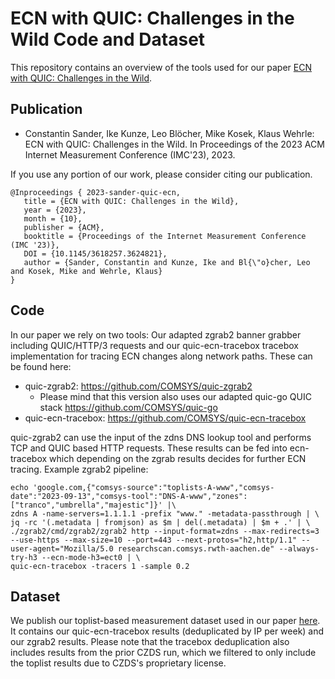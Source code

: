 # ECN with QUIC: Challenges in the Wild Code and Dataset
This repository contains an overview of the tools used for our paper [ECN with QUIC: Challenges in the Wild](https://doi.org/10.1145/3618257.3624821).
## Publication
- Constantin Sander, Ike Kunze, Leo Blöcher, Mike Kosek, Klaus Wehrle: ECN with QUIC: Challenges in the Wild. In Proceedings of the 2023 ACM Internet Measurement Conference (IMC'23), 2023.

If you use any portion of our work, please consider citing our publication.
```
@Inproceedings { 2023-sander-quic-ecn,
   title = {ECN with QUIC: Challenges in the Wild},
   year = {2023},
   month = {10},
   publisher = {ACM},
   booktitle = {Proceedings of the Internet Measurement Conference (IMC '23)},
   DOI = {10.1145/3618257.3624821},
   author = {Sander, Constantin and Kunze, Ike and Bl{\"o}cher, Leo and Kosek, Mike and Wehrle, Klaus}
}
```
## Code
In our paper we rely on two tools: Our adapted zgrab2 banner grabber including QUIC/HTTP/3 requests and our quic-ecn-tracebox tracebox implementation for tracing ECN changes along network paths.
These can be found here:
- quic-zgrab2: https://github.com/COMSYS/quic-zgrab2
  - Please mind that this version also uses our adapted quic-go QUIC stack https://github.com/COMSYS/quic-go
- quic-ecn-tracebox: https://github.com/COMSYS/quic-ecn-tracebox

quic-zgrab2 can use the input of the zdns DNS lookup tool and performs TCP and QUIC based HTTP requests.
These results can be fed into ecn-tracebox which depending on the zgrab results decides for further ECN tracing.
Example zgrab2 pipeline:

```
echo 'google.com,{"comsys-source":"toplists-A-www","comsys-date":"2023-09-13","comsys-tool":"DNS-A-www","zones":["tranco","umbrella","majestic"]}' |\
zdns A -name-servers=1.1.1.1 -prefix "www." -metadata-passthrough | \
jq -rc '(.metadata | fromjson) as $m | del(.metadata) | $m + .' | \
./zgrab2/cmd/zgrab2/zgrab2 http --input-format=zdns --max-redirects=3 --use-https --max-size=10 --port=443 --next-protos="h2,http/1.1" --user-agent="Mozilla/5.0 researchscan.comsys.rwth-aachen.de" --always-try-h3 --ecn-mode-h3=ect0 | \
quic-ecn-tracebox -tracers 1 -sample 0.2
```

## Dataset
We publish our toplist-based measurement dataset used in our paper [here](https://doi.org/10.5281/zenodo.8338470).
It contains our quic-ecn-tracebox results (deduplicated by IP per week) and our zgrab2 results.
Please note that the tracebox deduplication also includes results from the prior CZDS run, which we filtered to only include the toplist results due to CZDS's proprietary license.
